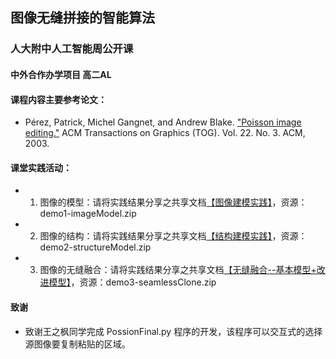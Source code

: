 ## 图像无缝拼接的智能算法 
### 人大附中人工智能周公开课
####  中外合作办学项目 高二AL

#### 课程内容主要参考论文：
* Pérez, Patrick, Michel Gangnet, and Andrew Blake. ["Poisson image editing."](https://github.com/wudithu08/icc-AL-CS-2021/blob/master/%E5%85%AC%E5%BC%80%E8%AF%BE/poisson.pdf) ACM Transactions on Graphics (TOG). Vol. 22. No. 3. ACM, 2003. 

#### 课堂实践活动：
* 1. 图像的模型：请将实践结果分享之共享文档[【图像建模实践】](https://shimo.im/docs/PPJPVrvVq3gxJvCq)，资源：demo1-imageModel.zip
* 2. 图像的结构：请将实践结果分享之共享文档[【结构建模实践】](https://shimo.im/docs/3XyCTYgH6rtC3qw3)，资源：demo2-structureModel.zip
* 3. 图像的无缝融合：请将实践结果分享之共享文档[【无缝融合--基本模型+改进模型】](https://shimo.im/docs/q6TYvCTgKYpphtDx)，资源：demo3-seamlessClone.zip


#### 致谢
* 致谢王之枫同学完成 PossionFinal.py 程序的开发，该程序可以交互式的选择源图像要复制粘贴的区域。
